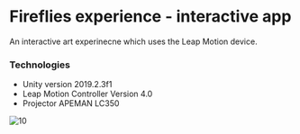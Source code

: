 # Fireflies experience - interactive app #

An interactive art experinecne which uses the Leap Motion device.

### Technologies ###

* Unity version 2019.2.3f1
* Leap Motion Controller Version 4.0
* Projector APEMAN LC350   



![10](https://user-images.githubusercontent.com/51957768/94061953-fc41ec80-fddd-11ea-8e1d-5fe3a07d2b69.jpg)
